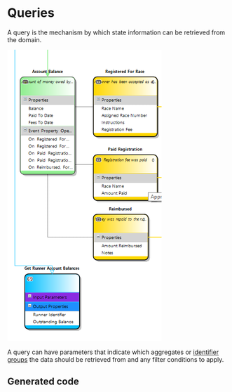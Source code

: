 # Queries

A query is the mechanism by which state information can be retrieved from the domain.

![Query example](images/get_runner_account_balance_query.PNG)

A query can have parameters that indicate which aggregates or [identifier groups](identifier_group.md) the data should be retrieved from 
and any filter conditions to apply.

## Generated code
